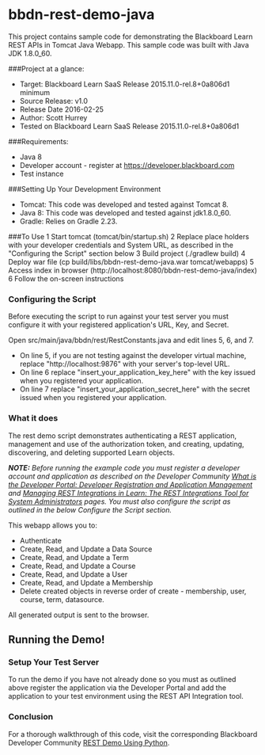 # bbdn-rest-demo-java
This project contains sample code for demonstrating the Blackboard Learn REST APIs in  Tomcat Java Webapp.
This sample code was built with Java JDK 1.8.0_60.

###Project at a glance:
- Target: Blackboard Learn SaaS Release 2015.11.0-rel.8+0a806d1 minimum
- Source Release: v1.0
- Release Date  2016-02-25
- Author: Scott Hurrey
- Tested on Blackboard Learn SaaS Release 2015.11.0-rel.8+0a806d1

###Requirements:
- Java 8
- Developer account - register at https://developer.blackboard.com
- Test instance


###Setting Up Your Development Environment
- Tomcat: This code was developed and tested against Tomcat 8. 
- Java 8: This code was developed and tested against jdk1.8.0_60.
- Gradle: Relies on Gradle 2.23. 

###To Use
1 Start tomcat (tomcat/bin/startup.sh)
2 Replace place holders with your developer credentials and System URL, as described in the "Configuring the Script" section below
3 Build project (./gradlew build)
4 Deploy war file (cp build/libs/bbdn-rest-demo-java.war tomcat/webapps)
5 Access index in browser (http://localhost:8080/bbdn-rest-demo-java/index)
6 Follow the on-screen instructions

### Configuring the Script
Before executing the script to run against your test server you must configure it with your registered application's URL, Key, and Secret.

Open src/main/java/bbdn/rest/RestConstants.java and edit lines 5, 6, and 7.
- On line 5, if you are not testing against the developer virtual machine, replace "http://localhost:9876" with your server's top-level URL.
- On line 6 replace "insert_your_application_key_here" with the key issued when you registered your application.<br/>
- On line 7 replace "insert_your_application_secret_here" with the secret issued when you registered your application.

### What it does
The rest demo script demonstrates authenticating a REST application, management and use of the authorization token, and creating, updating, discovering, and deleting supported Learn objects.

<i><b>NOTE:</b> Before running the example code you must register a developer account and application as described on the Developer Community <a href="https://community.blackboard.com/docs/DOC-1579">What is the Developer Portal: Developer Registration and Application Management</a> and <a href="https://community.blackboard.com/docs/DOC-1580">Managing REST Integrations in Learn: The REST Integrations Tool for System Administrators</a> pages. You must also configure the script as outlined in the below Configure the Script section.</i>

This webapp allows you to:<br />
- Authenticate<br/>
- Create, Read, and Update a Data Source<br/>
- Create, Read, and Update a Term<br/>
- Create, Read, and Update a Course<br/>
- Create, Read, and Update a User<br/>
- Create, Read, and Update a Membership<br/>
- Delete created objects in reverse order of create - membership, user, course, term, datasource.

All generated output is sent to the browser.


## Running the Demo!
### Setup Your Test Server
To run the demo if you have not already done so you must as outlined above register the application via the Developer Portal and add the application to your test environment using the REST API Integration tool.

### Conclusion
For a thorough walkthrough of this code, visit the corresponding Blackboard Developer Community <a href="<need a url">REST Demo Using Python</a>.
